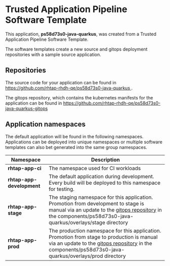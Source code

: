 # Trusted Application Pipeline Software Template

This application, **ps58d73s0-java-quarkus**, was created from a Trusted Application Pipeline Software Template.

The software templates create a new source and gitops deployment repositories with a sample source application. 

## Repositories

The source code for your application can be found in [https://github.com/rhtap-rhdh-qe/ps58d73s0-java-quarkus ](https://github.com/rhtap-rhdh-qe/ps58d73s0-java-quarkus ).
 
The gitops repository, which contains the kubernetes manifests for the application can be found in 
[https://github.com/rhtap-rhdh-qe/ps58d73s0-java-quarkus-gitops ](https://github.com/rhtap-rhdh-qe/ps58d73s0-java-quarkus-gitops ) 

## Application namespaces 

The default application will be found in the following namespaces. Applications can be deployed into unique namespaces or multiple software templates can also bet generated into the same group namespaces.  

|  Namespace   |  Description   |  
| -------- | -------- |
| **rhtap-app-ci** | The namespace used for CI workloads |
| **rhtap-app-development** | The default application during development. Every build will be deployed to this namespace for testing. |
| **rhtap-app-stage** | The staging namespace for this application. Promotion from development to stage is manual via an update to the [gitops repository](https://github.com/rhtap-rhdh-qe/ps58d73s0-java-quarkus-gitops ) in the components/ps58d73s0-java-quarkus/overlays/stage directory |
| **rhtap-app-prod** | The production namespace for this application. Promotion from stage to production is manual via an update to the [gitops repository](https://github.com/rhtap-rhdh-qe/ps58d73s0-java-quarkus-gitops ) in the components/ps58d73s0-java-quarkus/overlays/prod directory |